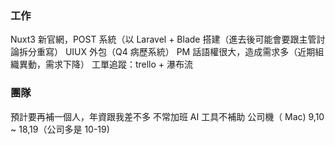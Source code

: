 ### 工作
Nuxt3 新官網，POST 系統（以 Laravel + Blade 搭建（進去後可能會要跟主管討論拆分重寫）
UIUX 外包（Q4 病歷系統）
PM 話語權很大，造成需求多（近期組織異動，需求下降）
工單追蹤：trello + 瀑布流

### 團隊
預計要再補一個人，年資跟我差不多
不常加班
AI 工具不補助
公司機（ Mac)
9,10 ~ 18,19（公司多是 10-19)